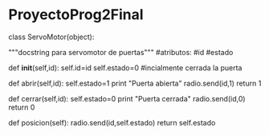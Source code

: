 # ProyectoProg2Final
class ServoMotor(object):
  
  """docstring para servomotor de puertas"""
  #atributos:
  #id
  #estado           
  
  def __init__(self,id):
    self.id=id
    self.estado=0     #incialmente cerrada la puerta
    
  def abrir(self,id):
    self.estado=1
    print "Puerta abierta"
    radio.send(id,1)
    return 1

  def cerrar(self,id):
    self.estado=0
    print "Puerta cerrada"
    radio.send(id,0)
    return 0
 
  def posicion(self):
    radio.send(id,self.estado)
    return self.estado
